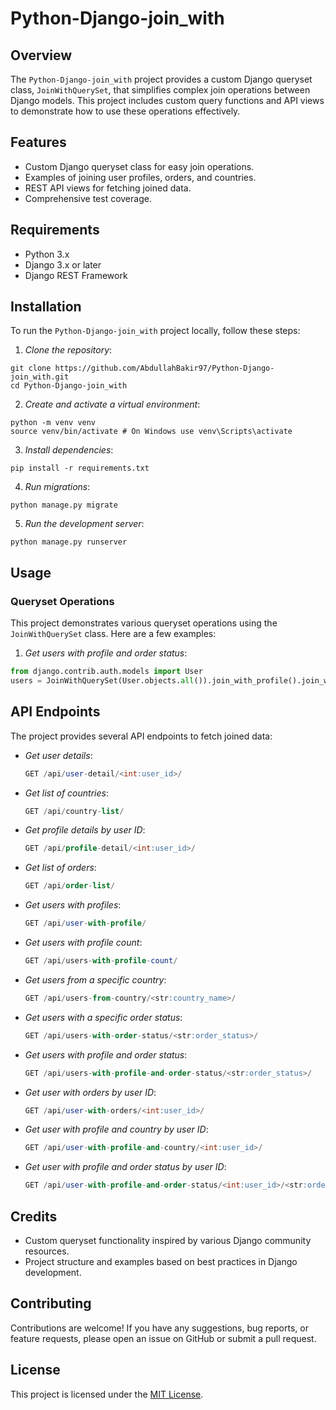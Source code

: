 # Python-Django-join_with

## Overview

The `Python-Django-join_with` project provides a custom Django queryset class, `JoinWithQuerySet`, that simplifies complex join operations between Django models. This project includes custom query functions and API views to demonstrate how to use these operations effectively.

## Features

- Custom Django queryset class for easy join operations.
- Examples of joining user profiles, orders, and countries.
- REST API views for fetching joined data.
- Comprehensive test coverage.

## Requirements

- Python 3.x
- Django 3.x or later
- Django REST Framework

## Installation

To run the `Python-Django-join_with` project locally, follow these steps:

1. *Clone the repository*:

  ```
  git clone https://github.com/AbdullahBakir97/Python-Django-join_with.git
  cd Python-Django-join_with
  ```
2. *Create and activate a virtual environment*:

  ```
  python -m venv venv
  source venv/bin/activate # On Windows use venv\Scripts\activate
  ```

3. *Install dependencies*:

  ```
  pip install -r requirements.txt
  ```

4. *Run migrations*:
   
  ```
  python manage.py migrate
  ```

5. *Run the development server*:
   
  ```
  python manage.py runserver
  ```


## Usage

### Queryset Operations

This project demonstrates various queryset operations using the `JoinWithQuerySet` class. Here are a few examples:

1. *Get users with profile and order status*:
   
```python
from django.contrib.auth.models import User
users = JoinWithQuerySet(User.objects.all()).join_with_profile().join_with('order_set', status='completed')
```

## API Endpoints

The project provides several API endpoints to fetch joined data:

- *Get user details*:

  ```sql
  GET /api/user-detail/<int:user_id>/
  ```
- *Get list of countries*:

  ```sql
  GET /api/country-list/
  ```
- *Get profile details by user ID*:
  
  ```sql
  GET /api/profile-detail/<int:user_id>/
  ```
- *Get list of orders*:

  ```sql
  GET /api/order-list/
  ```
- *Get users with profiles*:

  ```sql
  GET /api/user-with-profile/
  ```
- *Get users with profile count*:

  ```sql
  GET /api/users-with-profile-count/
  ```
- *Get users from a specific country*:

  ```sql
  GET /api/users-from-country/<str:country_name>/
  ```
- *Get users with a specific order status*:

  ```sql
  GET /api/users-with-order-status/<str:order_status>/
  ```
- *Get users with profile and order status*:

  ```sql
  GET /api/users-with-profile-and-order-status/<str:order_status>/
  ```
- *Get user with orders by user ID*:

  ```sql
  GET /api/user-with-orders/<int:user_id>/
  ```
- *Get user with profile and country by user ID*:

  ```sql
  GET /api/user-with-profile-and-country/<int:user_id>/
  ```
- *Get user with profile and order status by user ID*:

  ```sql
  GET /api/user-with-profile-and-order-status/<int:user_id>/<str:order_status>/
  ```
## Credits

- Custom queryset functionality inspired by various Django community resources.
- Project structure and examples based on best practices in Django development.


## Contributing

Contributions are welcome! If you have any suggestions, bug reports, or feature requests, please open an issue on GitHub or submit a pull request.

## License

This project is licensed under the [MIT License](LICENSE).
